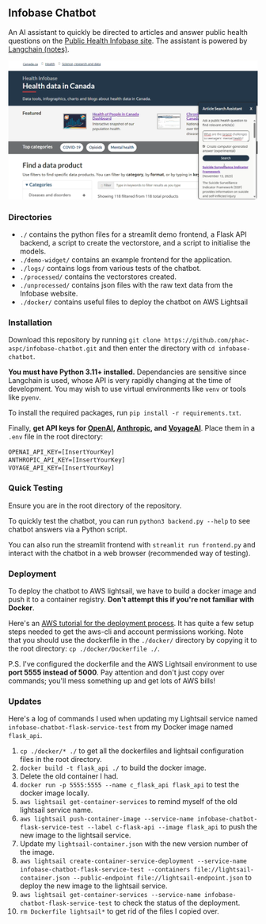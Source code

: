 ## Infobase Chatbot

An AI assistant to quickly be directed to articles and answer public health questions on the [Public Health Infobase site](https://health-infobase.canada.ca). The assistant is powered by [Langchain (notes)](https://docs.google.com/document/d/1D9kfjytOPmmVor2TjIY-LiUrCvEWILbXci5rqbgR84w/edit).

![Infobase chatbot preview](./ChatbotPreview.png)

### Directories
- `./` contains the python files for a streamlit demo frontend, a Flask API backend, a script to create the vectorstore, and a script to initialise the models.
- `./demo-widget/` contains an example frontend for the application.
- `./logs/` contains logs from various tests of the chatbot.
- `./processed/` contains the vectorstores created. 
- `./unprocessed/` contains json files with the raw text data from the Infobase website.
- `./docker/` contains useful files to deploy the chatbot on AWS Lightsail

### Installation
Download this repository by running `git clone https://github.com/phac-aspc/infobase-chatbot.git` and then enter the directory with `cd infobase-chatbot`.

**You must have Python 3.11+ installed.** Dependancies are sensitive since Langchain is used, whose API is very rapidly changing at the time of development. You may wish to use virtual environments like `venv` or tools like `pyenv`. 

To install the required packages, run `pip install -r requirements.txt`.

Finally, **get API keys for [OpenAI](https://platform.openai.com), [Anthropic](https://console.anthropic.com), and [VoyageAI](https://voyageai.com)**. Place them in a `.env` file in the root directory:
```.env
OPENAI_API_KEY=[InsertYourKey]
ANTHROPIC_API_KEY=[InsertYourKey]
VOYAGE_API_KEY=[InsertYourKey]
```

### Quick Testing
Ensure you are in the root directory of the repository.

To quickly test the chatbot, you can run `python3 backend.py --help` to see chatbot answers via a Python script. 

You can also run the streamlit frontend with `streamlit run frontend.py` and interact with the chatbot in a web browser (recommended way of testing).

### Deployment
To deploy the chatbot to AWS lightsail, we have to build a docker image and push it to a container registry. **Don't attempt this if you're not familiar with Docker**. 

Here's an [AWS tutorial for the deployment process](://aws.amazon.com/en/tutorials/serve-a-flask-app/). It has quite a few setup steps needed to get the aws-cli and account permissions working. Note that you should use the dockerfile in the `./docker/` directory by copying it to the root directory: `cp ./docker/Dockerfile ./`.

P.S. I've configured the dockerfile and the AWS Lightsail environment to use **port 5555 instead of 5000**. Pay attention and don't just copy over commands; you'll mess something up and get lots of AWS bills!

### Updates
Here's a log of commands I used when updating my Lightsail service named `infobase-chatbot-flask-service-test` from my Docker image named `flask_api`. 
1. `cp ./docker/* ./` to get all the dockerfiles and lightsail configuration files in the root directory.
2. `docker build -t flask_api ./` to build the docker image.
3. Delete the old container I had.
4. `docker run -p 5555:5555 --name c_flask_api flask_api` to test the docker image locally.
5. `aws lightsail get-container-services` to remind myself of the old lightsail service name. 
6. `aws lightsail push-container-image --service-name infobase-chatbot-flask-service-test --label c-flask-api --image flask_api` to push the new image to the lightsail service.
7. Update my `lightsail-container.json` with the new version number of the image.
8. `aws lightsail create-container-service-deployment --service-name infobase-chatbot-flask-service-test --containers file://lightsail-container.json --public-endpoint file://lightsail-endpoint.json` to deploy the new image to the lightsail service.
9. `aws lightsail get-container-services --service-name infobase-chatbot-flask-service-test` to check the status of the deployment.
10. `rm Dockerfile lightsail*` to get rid of the files I copied over.
